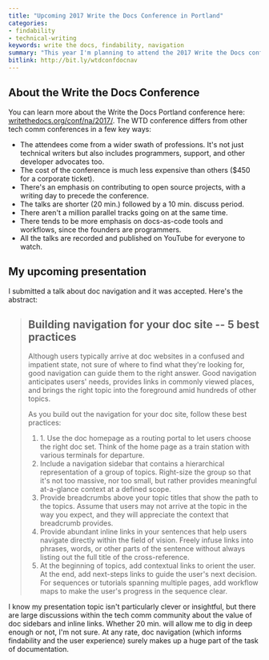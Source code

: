 ```yaml
---
title: "Upcoming 2017 Write the Docs Conference in Portland"
categories:
- findability
- technical-writing
keywords: write the docs, findability, navigation
summary: "This year I'm planning to attend the 2017 Write the Docs conference in Portland. The conference takes place May 14-16 and draws about 400 people who come together for three days 'to explore the art and science of documentation'. I'll be presenting a short talk on doc navigation best practices."
bitlink: http://bit.ly/wtdconfdocnav
---
```


## About the Write the Docs Conference

You can learn more about the Write the Docs Portland conference here: [writethedocs.org/conf/na/2017/][1]. The WTD conference differs from other tech comm conferences in a few key ways:

* The attendees come from a wider swath of professions. It's not just technical writers but also includes programmers, support, and other developer advocates too.
* The cost of the conference is much less expensive than others ($450 for a corporate ticket).
* There's an emphasis on contributing to open source projects, with a writing day to precede the conference.
* The talks are shorter (20 min.) followed by a 10 min. discuss period.
* There aren't a million parallel tracks going on at the same time.
* There tends to be more emphasis on docs-as-code tools and workflows, since the founders are programmers.
* All the talks are recorded and published on YouTube for everyone to watch.

## My upcoming presentation

I submitted a talk about doc navigation and it was accepted. Here's the abstract:

<blockquote>
<h2>Building navigation for your doc site -- 5 best practices</h2>

<p>Although users typically arrive at doc websites in a confused and impatient state, not sure of where to find what they're looking for, good navigation can guide them to the right answer. Good navigation anticipates users' needs, provides links in commonly viewed places, and brings the right topic into the foreground amid hundreds of other topics.</p>

<p>As you build out the navigation for your doc site, follow these best practices:</p>

<ol>
<li>1. Use the doc homepage as a routing portal to let users choose the right doc set. Think of the home page as a train station with various terminals for departure.</li>
<li>Include a navigation sidebar that contains a hierarchical representation of a group of topics. Right-size the group so that it's not too massive, nor too small, but rather provides meaningful at-a-glance context at a defined scope.</li>
<li>Provide breadcrumbs above your topic titles that show the path to the topics. Assume that users may not arrive at the topic in the way you expect, and they will appreciate the context that breadcrumb provides.</li>
<li>Provide abundant inline links in your sentences that help users navigate directly within the field of  vision. Freely infuse links into phrases, words, or other parts of the sentence without always listing out the full title of the cross-reference.</li>
<li>At the beginning of topics, add contextual links to orient the user. At the end, add next-steps links to guide the user's next decision. For sequences or tutorials spanning multiple pages, add workflow maps to make the user's progress in the sequence clear.</li>
</ol>
</blockquote>

I know my presentation topic isn't particularly clever or insightful, but there are large discussions within the tech comm community about the value of doc sidebars and inline links. Whether 20 min. will allow me to dig in deep enough or not, I'm not sure. At any rate, doc navigation (which informs findability and the user experience) surely makes up a huge part of the task of documentation.

[1]: http://www.writethedocs.org/conf/na/2017/
